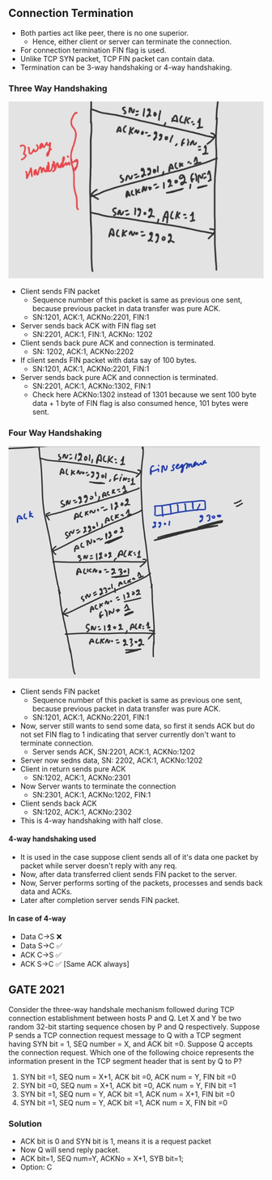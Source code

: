 ## Connection Termination
- Both parties act like peer, there is no one superior.
  - Hence, either client or server can terminate the connection.
- For connection termination FIN flag is used.
- Unlike TCP SYN packet, TCP FIN packet can contain data.
- Termination can be 3-way handshaking or 4-way handshaking.
### Three Way Handshaking
![Alt text](image-4.png)
- Client sends FIN packet
  - Sequence number of this packet is same as previous one sent, because previous packet in data transfer was pure ACK.
  - SN:1201, ACK:1, ACKNo:2201, FIN:1
- Server sends back ACK with FIN flag set
  - SN:2201, ACK:1, FIN:1, ACKNo: 1202
- Client sends back pure ACK and connection is terminated.
  - SN: 1202, ACK:1, ACKNo:2202
- If client sends FIN packet with data say of 100 bytes.
  - SN:1201, ACK:1, ACKNo:2201, FIN:1
- Server sends back pure ACK and connection is terminated.
  - SN:2201, ACK:1, ACKNo:1302, FIN:1
  - Check here ACKNo:1302 instead of 1301 because we sent 100 byte data + 1 byte of FIN flag is also consumed hence, 101 bytes were sent.
### Four Way Handshaking
![Alt text](image-5.png)
- Client sends FIN packet
  - Sequence number of this packet is same as previous one sent, because previous packet in data transfer was pure ACK.
  - SN:1201, ACK:1, ACKNo:2201, FIN:1
- Now, server still wants to send some data, so first it sends ACK but do not set FIN flag to 1 indicating that server currently don't want to terminate connection.
  - Server sends ACK, SN:2201, ACK:1, ACKNo:1202
- Server now sedns data, SN: 2202, ACK:1, ACKNo:1202
- Client in return sends pure ACK
  - SN:1202, ACK:1, ACKNo:2301
- Now Server wants to terminate the connection
  - SN:2301, ACK:1, ACKNo:1202, FIN:1
- Client sends back ACK
  - SN:1202, ACK:1, ACKNo:2302
- This is 4-way handshaking with half close.
#### 4-way handshaking used
- It is used in the case suppose client sends all of it's data one packet by packet while server doesn't reply with any req.
- Now, after data transferred client sends FIN packet to the server.
- Now, Server performs sorting of the packets, processes and sends back data and ACKs.
- Later after completion server sends FIN packet.
#### In case of 4-way
- Data C->S ❌
- Data S->C ✅
- ACK C->S ✅
- ACK S->C ✅ [Same ACK always]

## GATE 2021
Consider the three-way handshale mechanism followed during TCP connection establishment between hosts P and Q. Let X and Y be two random 32-bit starting sequence chosen by P and Q respectively. Suppose P sends a TCP connection request message to Q with a TCP segment having SYN bit = 1, SEQ number = X, and ACK bit =0. Suppose Q accepts the connection request. Which one of the following choice represents the information present in the TCP segment header that is sent by Q to P?
1. SYN bit =1, SEQ num = X+1, ACK bit =0, ACK num = Y, FIN bit =0
2. SYN bit =0, SEQ num = X+1, ACK bit =0, ACK num = Y, FIN bit =1
3. SYN bit =1, SEQ num = Y, ACK bit =1, ACK num = X+1, FIN bit =0
4. SYN bit =1, SEQ num = Y, ACK bit =1, ACK num = X, FIN bit =0

### Solution
- ACK bit is 0 and SYN bit is 1, means it is a request packet
- Now Q will send reply packet.
- ACK bit=1, SEQ num=Y, ACKNo = X+1, SYB bit=1;
- Option: C